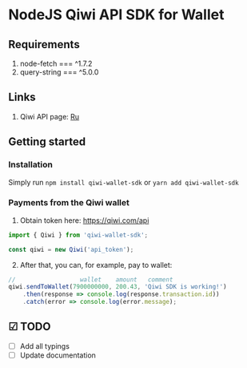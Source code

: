 # NodeJS Qiwi API SDK for Wallet
## Requirements

1. node-fetch === ^1.7.2
2. query-string === ^5.0.0

## Links

1. Qiwi API page: [Ru](https://developer.qiwi.com/ru/qiwicom/index.html)

## Getting started

### Installation

Simply run `npm install qiwi-wallet-sdk` or `yarn add qiwi-wallet-sdk`


### Payments from the Qiwi wallet

1. Obtain token here: https://qiwi.com/api
```javascript
import { Qiwi } from 'qiwi-wallet-sdk';

const qiwi = new Qiwi('api_token');
```
2. After that, you can, for example, pay to wallet:
```javascript
//                  wallet    amount   comment
qiwi.sendToWallet(7900000000, 200.43, 'Qiwi SDK is working!')
    .then(response => console.log(response.transaction.id))
    .catch(error => console.log(error.message);
```

## ☑ TODO
- [ ] Add all typings
- [ ] Update documentation
